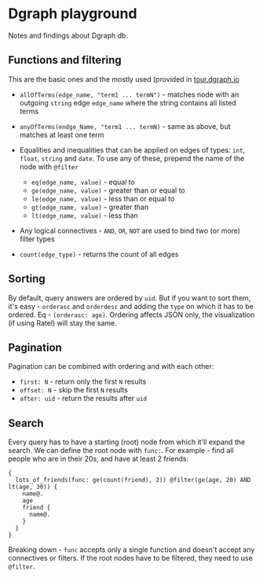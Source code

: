 # Dgraph playground

Notes and findings about Dgraph db.

## Functions and filtering

This are the basic ones and the mostly used (provided in [tour.dgraph.io](https://tour.dgraph.io/basic/6/)

* `allOfTerms(edge_name, "term1 ... termN")` - matches node with an outgoing `string` edge `edge_name` where the string contains all listed terms

* `anyOfTerms(endge_Name, "term1 ... termN)` - same as above, but matches at least one term

* Equalities and inequalities that can be applied on edges of types: `int`, `float`, `string` and `date`. To use any of these, prepend the name of the node with `@filter`

    * `eq(edge_name, value)` - equal to
    * `ge(edge_name, value)` - greater than or equal to
    * `le(edge_name, value)` - less than or equal to
    * `gt(edge_name, value)` - greater than
    * `lt(edge_name, value)` - less than

* Any logical connectives - `AND`, `OR`, `NOT` are used to bind two (or more) filter types

* `count(edge_type)` - returns the count of all edges

## Sorting

By default, query answers are ordered by `uid`. But if you want to sort them, it's easy - `orderasc` and `orderdesc` and adding the `type` on which it has to be ordered. Eq - `(orderasc: age)`. Ordering affects JSON only, the visualization (if using Ratel) will stay the same.

## Pagination

Pagination can be combined with ordering and with each other:

  * `first: N` - return only the first `N` results
  * `offset: N` - skip the first `N` results
  * `after: uid` - return the results after `uid`

## Search

Every query has to have a starting (root) node from which it'll expand the search. We can define the root node with `func:`. For example - find all people who are in their 20s, and have at least 2 friends:

```
{
  lots_of_friends(func: ge(count(friend), 2)) @filter(ge(age, 20) AND lt(age, 30)) {
    name@.
    age
    friend {
      name@.
    }
  }
}
```

Breaking down - `func` accepts only a single function and doesn't accept any connectives or filters. If the root nodes have to be filtered, they need to use `@filter`.
